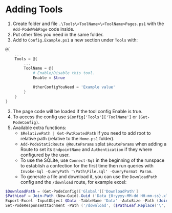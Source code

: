 # Adding Tools
1. Create folder and file `.\Tools\<ToolName>\<ToolName>Pages.ps1` with the `Add-PodeWebPage` code inside.
2. Put other files you need in the same folder.
3. Add to `Config.Example.ps1` a new section under `Tools` with:
``` powershell
@{
    ...
    Tools = @{
        ...
        ToolName = @{
            # Enable/Disable this tool.
            Enable = $true

            OtherConfigYouNeed = 'Example value'
        }
    }
}
```
3. The page code will be loaded if the tool config Enable is true.
4. To access the config use `$Config['Tools']['ToolName']` or `(Get-PodeConfig)`.
5. Available extra functions:
   * `$RelativePath | Get-PwtRootedPath` if you need to add root to relative path (relative to the `Home.ps1` folder).
   * `Add-PodeStaticRoute @RouteParams` splat `$RouteParams` when adding a Route to set its `EndpointName` and `Authentication` if they where configured by the user.
   * To use the SQLite, use `Connect-Sql` in the beginning of the runspace to establish a confection for the first time then run queries with `Invoke-Sql -QueryPath '\Path\File.sql' -QueryFormat Param`.
   * To generate a file and download it, you can use the `DownloadPath` config and the `/download` route, for example excel:
``` powershell
$DownloadPath = (Get-PodeConfig)['Global']['DownloadPath']
$PathLeaf = Join-Path (New-Guid).Guid ('Data {0:yyyy-MM-dd HH-mm-ss}.xlsx' -f (Get-Date))
Export-Excel -InputObject $Data -TableName 'Data' -AutoSize -Path (Join-Path $DownloadPath $PathLeaf)
Set-PodeResponseAttachment -Path ('/download', ($PathLeaf.Replace('\', '/')) -join '/')
```